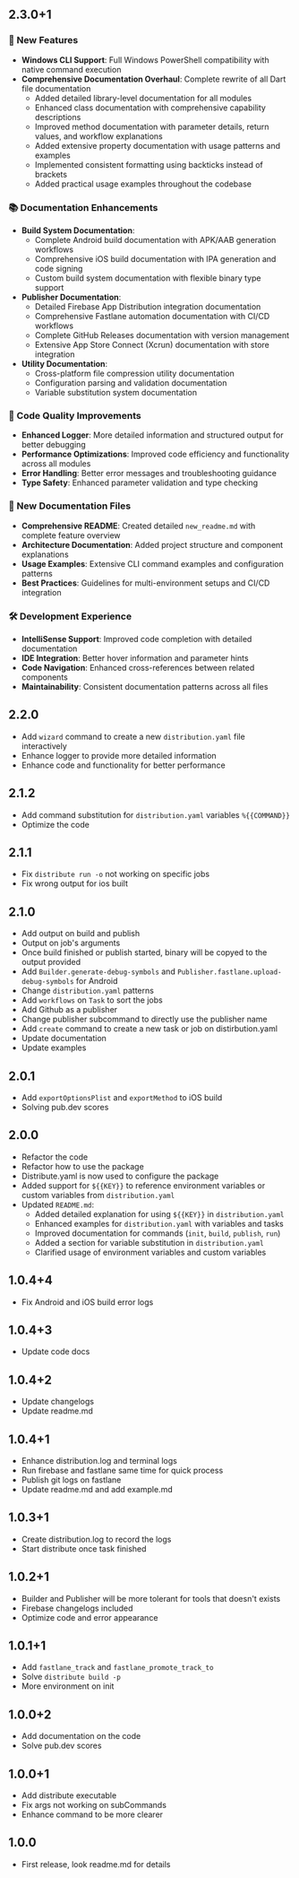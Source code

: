 
## 2.3.0+1

### 🚀 New Features
* **Windows CLI Support**: Full Windows PowerShell compatibility with native command execution
* **Comprehensive Documentation Overhaul**: Complete rewrite of all Dart file documentation
  - Added detailed library-level documentation for all modules
  - Enhanced class documentation with comprehensive capability descriptions
  - Improved method documentation with parameter details, return values, and workflow explanations
  - Added extensive property documentation with usage patterns and examples
  - Implemented consistent formatting using backticks instead of brackets
  - Added practical usage examples throughout the codebase

### 📚 Documentation Enhancements
* **Build System Documentation**: 
  - Complete Android build documentation with APK/AAB generation workflows
  - Comprehensive iOS build documentation with IPA generation and code signing
  - Custom build system documentation with flexible binary type support
* **Publisher Documentation**:
  - Detailed Firebase App Distribution integration documentation
  - Comprehensive Fastlane automation documentation with CI/CD workflows
  - Complete GitHub Releases documentation with version management
  - Extensive App Store Connect (Xcrun) documentation with store integration
* **Utility Documentation**:
  - Cross-platform file compression utility documentation
  - Configuration parsing and validation documentation
  - Variable substitution system documentation

### 🔧 Code Quality Improvements
* **Enhanced Logger**: More detailed information and structured output for better debugging
* **Performance Optimizations**: Improved code efficiency and functionality across all modules
* **Error Handling**: Better error messages and troubleshooting guidance
* **Type Safety**: Enhanced parameter validation and type checking

### 📖 New Documentation Files
* **Comprehensive README**: Created detailed `new_readme.md` with complete feature overview
* **Architecture Documentation**: Added project structure and component explanations
* **Usage Examples**: Extensive CLI command examples and configuration patterns
* **Best Practices**: Guidelines for multi-environment setups and CI/CD integration

### 🛠️ Development Experience
* **IntelliSense Support**: Improved code completion with detailed documentation
* **IDE Integration**: Better hover information and parameter hints
* **Code Navigation**: Enhanced cross-references between related components
* **Maintainability**: Consistent documentation patterns across all files

## 2.2.0
* Add `wizard` command to create a new `distribution.yaml` file interactively
* Enhance logger to provide more detailed information
* Enhance code and functionality for better performance

## 2.1.2
* Add command substitution for `distribution.yaml` variables `%{{COMMAND}}`
* Optimize the code

## 2.1.1
* Fix `distribute run -o` not working on specific jobs
* Fix wrong output for ios built

## 2.1.0
* Add output on build and publish
* Output on job's arguments
* Once build finished or publish started, binary will be copyed to the output provided
* Add `Builder.generate-debug-symbols` and `Publisher.fastlane.upload-debug-symbols` for Android
* Change `distribution.yaml` patterns
* Add `workflows` on `Task` to sort the jobs
* Add Github as a publisher
* Change publisher subcommand to directly use the publisher name
* Add `create` command to create a new task or job on distirbution.yaml
* Update documentation
* Update examples

## 2.0.1
* Add `exportOptionsPlist` and `exportMethod` to iOS build
* Solving pub.dev scores

## 2.0.0
* Refactor the code
* Refactor how to use the package
* Distribute.yaml is now used to configure the package
* Added support for `${{KEY}}` to reference environment variables or custom variables from `distribution.yaml`
* Updated `README.md`:
  - Added detailed explanation for using `${{KEY}}` in `distribution.yaml`
  - Enhanced examples for `distribution.yaml` with variables and tasks
  - Improved documentation for commands (`init`, `build`, `publish`, `run`)
  - Added a section for variable substitution in `distribution.yaml`
  - Clarified usage of environment variables and custom variables

## 1.0.4+4
* Fix Android and iOS build error logs

## 1.0.4+3
* Update code docs

## 1.0.4+2
* Update changelogs
* Update readme.md

## 1.0.4+1
* Enhance distribution.log and terminal logs
* Run firebase and fastlane same time for quick process
* Publish git logs on fastlane
* Update readme.md and add example.md

## 1.0.3+1
* Create distribution.log to record the logs
* Start distribute once task finished

## 1.0.2+1
* Builder and Publisher will be more tolerant for tools that doesn't exists
* Firebase changelogs included
* Optimize code and error appearance

## 1.0.1+1
* Add `fastlane_track` and `fastlane_promote_track_to`
* Solve `distribute build -p`
* More environment on init

## 1.0.0+2
* Add documentation on the code
* Solve pub.dev scores

## 1.0.0+1
* Add distribute executable
* Fix args not working on subCommands
* Enhance command to be more clearer

## 1.0.0
* First release, look readme.md for details
